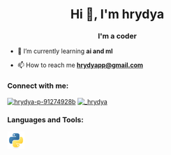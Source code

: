 <h1 align="center">Hi 👋, I'm hrydya</h1>
<h3 align="center">I'm a coder</h3>

- 🌱 I’m currently learning **ai and ml**

- 📫 How to reach me **hrydyapp@gmail.com**

<h3 align="left">Connect with me:</h3>
<p align="left">
<a href="https://linkedin.com/in/hrydya-p-91274928b" target="blank"><img align="center" src="https://raw.githubusercontent.com/rahuldkjain/github-profile-readme-generator/master/src/images/icons/Social/linked-in-alt.svg" alt="hrydya-p-91274928b" height="30" width="40" /></a>
<a href="https://instagram.com/_hrydya" target="blank"><img align="center" src="https://camo.githubusercontent.com/0f2df9c6430300192232520a10bc3f09066cee3c6f1205da8490ac2b1d69d9e5/68747470733a2f2f6d69722d73332d63646e2d63662e626568616e63652e6e65742f70726f6a6563745f6d6f64756c65732f646973702f3630313031343131363737303437352e363036386265666634363430612e676966" alt="_hrydya" height="30" width="40" /></a>
</p>

<h3 align="left">Languages and Tools:</h3>
<p align="left"> <a href="https://www.python.org" target="_blank" rel="noreferrer"> <img src="https://raw.githubusercontent.com/devicons/devicon/master/icons/python/python-original.svg" alt="python" width="40" height="40"/> </a> </p>
 

